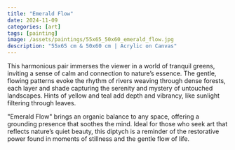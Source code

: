 ```yaml
---
title: "Emerald Flow"
date: 2024-11-09
categories: [art]
tags: [painting]
image: /assets/paintings/55x65_50x60_emerald_flow.jpg
description: "55x65 cm & 50x60 cm | Acrylic on Canvas"
---
```


This harmonious pair immerses the viewer in a world of tranquil greens, inviting a sense of calm and connection to nature’s essence. The gentle, flowing patterns evoke the rhythm of rivers weaving through dense forests, each layer and shade capturing the serenity and mystery of untouched 
landscapes. Hints of yellow and teal add depth and vibrancy, like sunlight filtering through leaves.

"Emerald Flow" brings an organic balance to any space, offering a grounding presence that soothes the mind. Ideal for those who seek art that reflects nature’s quiet beauty, this diptych is a reminder of the restorative power found in moments of stillness and the gentle flow of life.

